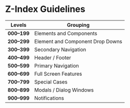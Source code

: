 # Z-Index Guidelines

| Levels | Grouping |
| ------ | -------- |
| **000–199** | Elements and Components |
| **200–299** | Element and Component Drop Downs |
| **300–399** | Secondary Navigation |
| **400–499** | Header / Footer |
| **500–599** | Primary Navigation |
| **600–699** | Full Screen Features |
| **700–799** | Special Cases |
| **800–899** | Modals / Dialog Windows |
| **900–999** | Notifications |
